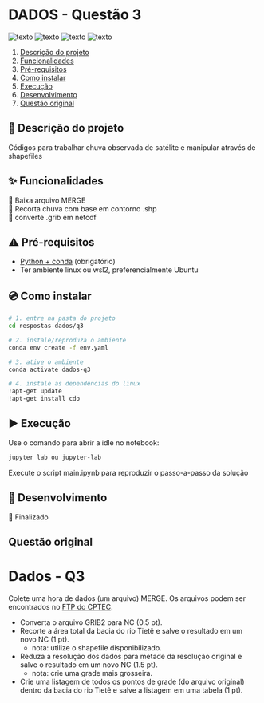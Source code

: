# DADOS - Questão 3

![texto](https://img.shields.io/static/v1?label=linguagem&message=python&color=green&style=flat-square "linguagem")
![texto](https://img.shields.io/static/v1?label=ambiente&message=conda&color=orange&style=flat-square "ambiente")
![texto](https://img.shields.io/badge/Questões-Completas-lightblack "plataforma")
![texto](https://img.shields.io/badge/plataforma-wsl2--linux-lightgrey "plataforma")



1. [Descrição do projeto](#descrição-do-projeto)  
2. [Funcionalidades](#funcionalidades)   
4. [Pré-requisitos](#pré-requisitos)  
5. [Como instalar](#como-instalar)
6. [Execução](#execucao)
7. [Desenvolvimento](#desenvolvimento)
8. [Questão original](#questão-original)


## :scroll: Descrição do projeto

Códigos para trabalhar chuva observada de satélite e manipular através de shapefiles

## :sparkles: Funcionalidades

:wrench: Baixa arquivo MERGE  
:wrench: Recorta chuva com base em contorno .shp   
:wrench: converte .grib em netcdf   

## :warning: Pré-requisitos

- [Python + conda](https://conda.io/projects/conda/en/latest/user-guide/install/index.html) (obrigatório)
- Ter ambiente linux ou wsl2, preferencialmente Ubuntu

## :cd: Como instalar

```bash
# 1. entre na pasta do projeto
cd respostas-dados/q3

# 2. instale/reproduza o ambiente
conda env create -f env.yaml

# 3. ative o ambiente
conda activate dados-q3

# 4. instale as dependências do linux
!apt-get update
!apt-get install cdo
```

## :arrow_forward: Execução

Use o comando para abrir a idle no notebook:
```bash
jupyter lab ou jupyter-lab
```
Execute o script main.ipynb para reproduzir o passo-a-passo da solução

## :construction: Desenvolvimento

:dart: Finalizado

## Questão original

# Dados - Q3

Colete uma hora de dados (um arquivo) MERGE. Os arquivos podem ser encontrados no [FTP do CPTEC](http://ftp.cptec.inpe.br/modelos/tempo/MERGE/GPM/DAILY/2021/09/).

- Converta o arquivo GRIB2 para NC (0.5 pt).
- Recorte a área total da bacia do rio Tietê e salve o resultado em um novo NC (1 pt).
  - nota: utilize o shapefile disponibilizado.
- Reduza a resolução dos dados para metade da resolução original e salve o resultado em um novo NC (1.5 pt).
  - nota: crie uma grade mais grosseira.
- Crie uma listagem de todos os pontos de grade (do arquivo original) dentro da bacia do rio Tietê e salve a listagem em uma tabela (1 pt).
